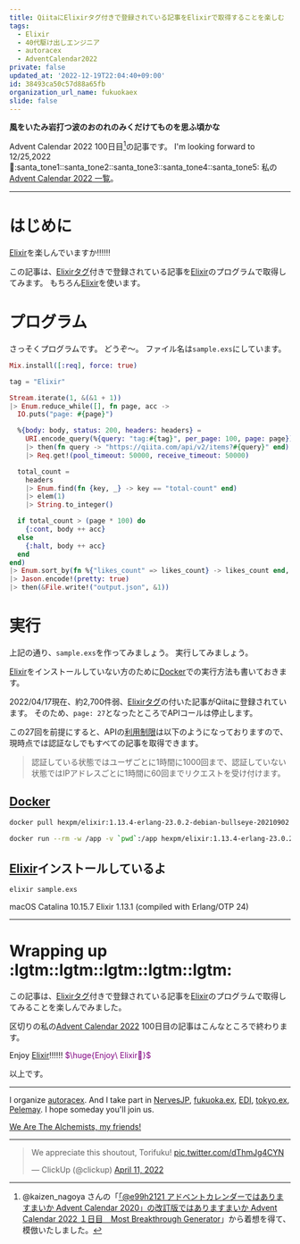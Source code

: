 ```yaml
---
title: QiitaにElixirタグ付きで登録されている記事をElixirで取得することを楽しむ
tags:
  - Elixir
  - 40代駆け出しエンジニア
  - autoracex
  - AdventCalendar2022
private: false
updated_at: '2022-12-19T22:04:40+09:00'
id: 38493ca50c57d88a65fb
organization_url_name: fukuokaex
slide: false
---
```

**風をいたみ岩打つ波のおのれのみくだけてものを思ふ頃かな**

Advent Calendar 2022 100日目[^1]の記事です。
I'm looking forward to 12/25,2022 :santa::santa_tone1::santa_tone2::santa_tone3::santa_tone4::santa_tone5:
私の[Advent Calendar 2022 一覧](https://docs.google.com/spreadsheets/d/1HQvFjagQLRPjOYAjDVzWp9S4b8dKixxvvaz_TtbZWto/edit#gid=1723448955)。

[^1]: @kaizen_nagoya さんの「[「@e99h2121 アドベントカレンダーではありますまいか Advent Calendar 2020」の改訂版ではありますまいか Advent Calendar 2022 １日目　Most Breakthrough Generator](https://qiita.com/kaizen_nagoya/items/49ebebee3a0377f3b59b)」から着想を得て、模倣いたしました。 

---



# はじめに

[Elixir](https://elixir-lang.org/)を楽しんでいますか:bangbang::bangbang::bangbang:

この記事は、[Elixirタグ](https://qiita.com/tags/elixir)付きで登録されている記事を[Elixir](https://elixir-lang.org/)のプログラムで取得してみます。
もちろん[Elixir](https://elixir-lang.org/)を使います。

# プログラム

さっそくプログラムです。
どうぞ〜。
ファイル名は`sample.exs`にしています。

```elixir:sample.exs
Mix.install([:req], force: true)

tag = "Elixir"

Stream.iterate(1, &(&1 + 1))
|> Enum.reduce_while([], fn page, acc ->
  IO.puts("page: #{page}")

  %{body: body, status: 200, headers: headers} =
    URI.encode_query(%{query: "tag:#{tag}", per_page: 100, page: page})
    |> then(fn query -> "https://qiita.com/api/v2/items?#{query}" end)
    |> Req.get!(pool_timeout: 50000, receive_timeout: 50000)

  total_count =
    headers
    |> Enum.find(fn {key, _} -> key == "total-count" end)
    |> elem(1)
    |> String.to_integer()

  if total_count > (page * 100) do
    {:cont, body ++ acc}
  else
    {:halt, body ++ acc}
  end
end)
|> Enum.sort_by(fn %{"likes_count" => likes_count} -> likes_count end, :desc)
|> Jason.encode!(pretty: true)
|> then(&File.write!("output.json", &1))
```

# 実行

上記の通り、`sample.exs`を作ってみましょう。
実行してみましょう。

[Elixir](https://elixir-lang.org/)をインストールしていない方のために[Docker](https://www.docker.com/)での実行方法も書いておきます。

2022/04/17現在、約2,700件弱、[Elixirタグ](https://qiita.com/tags/elixir)の付いた記事がQiitaに登録されています。
そのため、`page: 27`となったところでAPIコールは停止します。

この27回を前提にすると、APIの[利用制限](https://qiita.com/api/v2/docs#%E5%88%A9%E7%94%A8%E5%88%B6%E9%99%90)は以下のようになっておりますので、現時点では認証なしでもすべての記事を取得できます。

> 認証している状態ではユーザごとに1時間に1000回まで、認証していない状態ではIPアドレスごとに1時間に60回までリクエストを受け付けます。


## [Docker](https://www.docker.com/)

```bash
docker pull hexpm/elixir:1.13.4-erlang-23.0.2-debian-bullseye-20210902

docker run --rm -w /app -v `pwd`:/app hexpm/elixir:1.13.4-erlang-23.0.2-debian-bullseye-20210902 mix local.hex --force && elixir sample.exs
```

## [Elixir](https://elixir-lang.org/)インストールしているよ

```bash
elixir sample.exs
```

macOS Catalina 10.15.7
Elixir 1.13.1 (compiled with Erlang/OTP 24)



---

# Wrapping up :lgtm::lgtm::lgtm::lgtm::lgtm:


この記事は、[Elixirタグ](https://qiita.com/tags/elixir)付きで登録されている記事を[Elixir](https://elixir-lang.org/)のプログラムで取得してみることを楽しんでみました。

区切りの私の[Advent Calendar 2022](https://docs.google.com/spreadsheets/d/1HQvFjagQLRPjOYAjDVzWp9S4b8dKixxvvaz_TtbZWto/edit#gid=1723448955) 100日目の記事はこんなところで終わります。


Enjoy [Elixir](https://elixir-lang.org/):bangbang::bangbang::bangbang:
<font color="purple">$\huge{Enjoy\ Elixir🚀}$</font>


以上です。





---

I organize [autoracex](https://autoracex.connpass.com/).
And I take part in [NervesJP](https://nerves-jp.connpass.com/), [fukuoka.ex](https://fukuokaex.connpass.com/), [EDI](https://fukuokaex.connpass.com/), [tokyo.ex](https://beam-lang.connpass.com/), [Pelemay](https://pelemay.connpass.com/).
I hope someday you'll join us.

[We Are The Alchemists, my friends!](https://www.youtube.com/watch?v=04854XqcfCY)

---

<blockquote class="twitter-tweet"><p lang="en" dir="ltr">We appreciate this shoutout, Torifuku! <a href="https://t.co/dThmJg4CYN">pic.twitter.com/dThmJg4CYN</a></p>&mdash; ClickUp (@clickup) <a href="https://twitter.com/clickup/status/1513541411634913284?ref_src=twsrc%5Etfw">April 11, 2022</a></blockquote> <script async src="https://platform.twitter.com/widgets.js" charset="utf-8"></script> 






